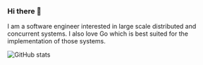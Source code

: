 ### Hi there 👋



I am a software engineer interested in large scale distributed and concurrent systems. I also love Go which is best suited for the implementation of those systems.

![GitHub stats](https://github-readme-stats.vercel.app/api?username=lkslts64&show_icons=true&theme=tokyonight)
<!--
**lkslts64/lkslts64** is a ✨ _special_ ✨ repository because its `README.md` (this file) appears on your GitHub profile.

Here are some ideas to get you started:

- 🔭 I’m currently working on Greek Army
- 🌱 I’m currently learning 
- 👯 I’m looking to collaborate on ...
- 🤔 I’m looking for help with ...
- 💬 Ask me about ...
- 📫 How to reach me: ...
- 😄 Pronouns: ...
- ⚡ Fun fact: ...
-->
